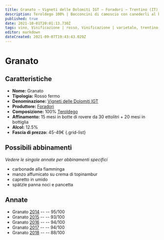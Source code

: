 ```yaml
---
title: Granato – Vigneti delle Dolomiti IGT – Foradori – Trentino (IT) – 45-49€ – 3★-5★
description: Teroldego 100% | Bocconcini di camoscio con canederli al burro – costine di capriolo alle prugne – Bocconcini di manzo alle spezie – Cappello del prete con bacche di ginepro e alloro
published: true
date: 2021-10-01T20:01:13.730Z
tags: vino, Vinificazione | rosso, Vinificazione | varietale, trentino, Vinificazione | fermo, Valutazioni | 5 stelle, teroldego, bocconcini di camoscio con canederli al burro, costine di capriolo alle prugne, bocconcini di manzo alle spezie, cappello del prete con bacche di ginepro e alloro, Prezzi | 45-49€
editor: markdown
dateCreated: 2021-09-07T19:43:43.029Z
---
```


# Granato

## Caratteristiche
- **Nome:** Granato 
- **Tipologia:** Rosso fermo
- **Denominazione:** [Vigneti delle Dolomiti IGT](/denominazioni/Italia/Trentino/IGT/Vigneti-delle-Dolomiti)
- **Produttore:** [Foradori](/produttori/Italia/Trentino/Foradori) 
- **Composizione:** 100% [Teroldego](/vitigni/Italia/bacca-nera/teroldego)
- **Affinamento:** 15 mesi in botte di rovere da 30 ettolitri + 20 mesi in bottiglia 
- **Alcol:** 12.5%
- **Fascia di prezzo:** 45-49€
{.grid-list}




## Possibili abbinamenti
*Vedere le singole annate per abbinamenti specifici*

- carbonade alla fiamminga
- manzo affumicato su crema di topinambur
- capretto in umido
- spätzle panna noci e pancetta

## Annate
- Granato [2014](vini/Italia/Trentino/Foradori/Granato/2014) -- <span class="star-5"></span> -- 95/100
- Granato [2015](vini/Italia/Trentino/Foradori/Granato/2015) -- <span class="star-5"></span> -- 93/100
- Granato [2016](vini/Italia/Trentino/Foradori/Granato/2016) -- <span class="star-5"></span> -- 94/100
- Granato [2017](vini/Italia/Trentino/Foradori/Granato/2017) -- <span class="star-5"></span> -- 94/100
- Granato [2018](vini/Italia/Trentino/Foradori/Granato/2018) -- <span class="star-3"></span> -- 88/100


